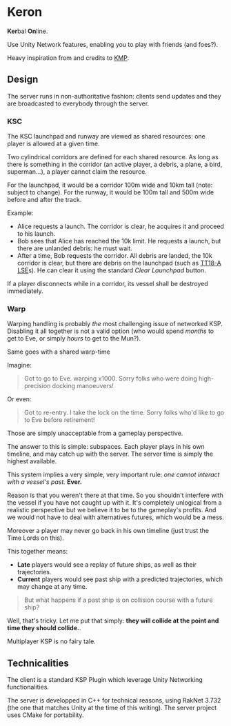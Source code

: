 Keron
=====

**Ker**bal **On**line.

Use Unity Network features, enabling you to play with friends (and foes?).

Heavy inspiration from and credits to [KMP](https://github.com/TehGimp/KerbalMultiPlayer).

Design
------

The server runs in non-authoritative fashion:
clients send updates and they are broadcasted to everybody through the server.

### KSC

The KSC launchpad and runway are viewed as shared resources: one player is allowed at a given time.

Two cylindrical corridors are defined for each shared resource. As long as there is something in the corridor
(an active player, a debris, a plane, a bird, superman...), a player cannot claim the resource.

For the launchpad, it would be a corridor 100m wide and 10km tall (note: subject to change).
For the runway, it would be 100m tall and 500m wide before and after the track.

Example:

* Alice requests a launch. The corridor is clear, he acquires it and proceed to his launch.
* Bob sees that Alice has reached the 10k limit. He requests a launch, but there are unlanded debris: he must wait.
* After a time, Bob requests the corridor. All debris are landed, the 10k corridor is clear,
  but there are debris on the launchpad (such as [TT18-A LSE](http://wiki.kerbalspaceprogram.com/wiki/TT18-A_Launch_Stability_Enhancer)s).
  He can clear it using the standard _Clear Launchpad_ button.

If a player disconnects while in a corridor, its vessel shall be destroyed immediately.

### Warp

Warping handling is probably _the_ most challenging issue of networked KSP.
Disabling it all together is not a valid option (who would spend _months_ to get to Eve,
or simply _hours_ to get to the Mun?).

Same goes with a shared warp-time

Imagine:
> Got to go to Eve. warping x1000. Sorry folks who were doing high-precision docking manoeuvers!

Or even:
> Got to re-entry. I take the lock on the time. Sorry folks who'd like to go to Eve before retirement!

Those are simply unacceptable from a gameplay perspective.

The answer to this is simple: subspaces. Each player plays in his own timeline, and may catch up with the server.
The server time is simply the highest available.

This system implies a very simple, very important rule: _one cannot interact with a vessel's past._ **Ever.**

Reason is that you weren't there at that time.
So you shouldn't interfere with the vessel if you have not caught up with it.
It's completely unlogical from a realistic perspective but we believe it to be to the gameplay's profits.
And we would not have to deal with alternatives futures, which would be a mess.

Moreover a player may never go back in his own timeline (just trust the Time Lords on this).

This together means:

* **Late** players would see a replay of future ships, as well as their trajectories.
* **Current** players would see past ship with a predicted trajectories, which may change at any time.

> But what happens if a past ship is on collision course with a future ship?

Well, that's tricky. Let me put that simply: **they will collide at the point and time they should collide.**.

Multiplayer KSP is no fairy tale.

Technicalities
--------------

The client is a standard KSP Plugin which leverage Unity Networking functionalities.

The server is developped in C++ for technical reasons, using RakNet 3.732 (the one that matches Unity at the time of this writing).
The server project uses CMake for portability.
